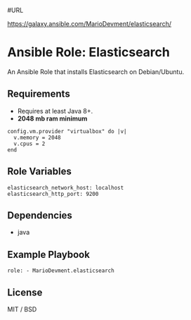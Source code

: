 #URL

https://galaxy.ansible.com/MarioDevment/elasticsearch/

# Ansible Role: Elasticsearch

An Ansible Role that installs Elasticsearch on Debian/Ubuntu.

## Requirements

- Requires at least Java 8+.
- **2048 mb ram minimum**

```
config.vm.provider "virtualbox" do |v|
  v.memory = 2048
  v.cpus = 2
end
```

## Role Variables

    elasticsearch_network_host: localhost
    elasticsearch_http_port: 9200

## Dependencies

  - java

## Example Playbook

    role: - MarioDevment.elasticsearch

## License

MIT / BSD
